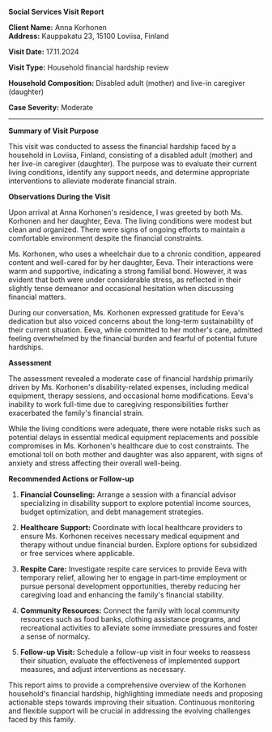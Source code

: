**Social Services Visit Report**

**Client Name:** Anna Korhonen  
**Address:** Kauppakatu 23, 15100 Loviisa, Finland

**Visit Date:** 17.11.2024

**Visit Type:** Household financial hardship review

**Household Composition:** Disabled adult (mother) and live-in caregiver (daughter)

**Case Severity:** Moderate

---

**Summary of Visit Purpose**

This visit was conducted to assess the financial hardship faced by a household in Loviisa, Finland, consisting of a disabled adult (mother) and her live-in caregiver (daughter). The purpose was to evaluate their current living conditions, identify any support needs, and determine appropriate interventions to alleviate moderate financial strain.

**Observations During the Visit**

Upon arrival at Anna Korhonen's residence, I was greeted by both Ms. Korhonen and her daughter, Eeva. The living conditions were modest but clean and organized. There were signs of ongoing efforts to maintain a comfortable environment despite the financial constraints.

Ms. Korhonen, who uses a wheelchair due to a chronic condition, appeared content and well-cared for by her daughter, Eeva. Their interactions were warm and supportive, indicating a strong familial bond. However, it was evident that both were under considerable stress, as reflected in their slightly tense demeanor and occasional hesitation when discussing financial matters.

During our conversation, Ms. Korhonen expressed gratitude for Eeva's dedication but also voiced concerns about the long-term sustainability of their current situation. Eeva, while committed to her mother's care, admitted feeling overwhelmed by the financial burden and fearful of potential future hardships.

**Assessment**

The assessment revealed a moderate case of financial hardship primarily driven by Ms. Korhonen's disability-related expenses, including medical equipment, therapy sessions, and occasional home modifications. Eeva's inability to work full-time due to caregiving responsibilities further exacerbated the family's financial strain.

While the living conditions were adequate, there were notable risks such as potential delays in essential medical equipment replacements and possible compromises in Ms. Korhonen's healthcare due to cost constraints. The emotional toll on both mother and daughter was also apparent, with signs of anxiety and stress affecting their overall well-being.

**Recommended Actions or Follow-up**

1. **Financial Counseling:** Arrange a session with a financial advisor specializing in disability support to explore potential income sources, budget optimization, and debt management strategies.

2. **Healthcare Support:** Coordinate with local healthcare providers to ensure Ms. Korhonen receives necessary medical equipment and therapy without undue financial burden. Explore options for subsidized or free services where applicable.

3. **Respite Care:** Investigate respite care services to provide Eeva with temporary relief, allowing her to engage in part-time employment or pursue personal development opportunities, thereby reducing her caregiving load and enhancing the family's financial stability.

4. **Community Resources:** Connect the family with local community resources such as food banks, clothing assistance programs, and recreational activities to alleviate some immediate pressures and foster a sense of normalcy.

5. **Follow-up Visit:** Schedule a follow-up visit in four weeks to reassess their situation, evaluate the effectiveness of implemented support measures, and adjust interventions as necessary.

This report aims to provide a comprehensive overview of the Korhonen household's financial hardship, highlighting immediate needs and proposing actionable steps towards improving their situation. Continuous monitoring and flexible support will be crucial in addressing the evolving challenges faced by this family.